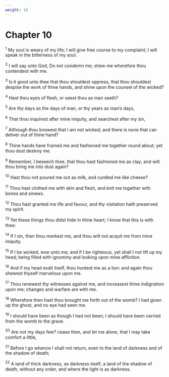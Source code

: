```yaml
---
weight: 10
---
```


# Chapter 10

<sup>1</sup> My soul is weary of my life; I will give free course to my complaint; I will speak in the bitterness of my soul. 

<sup>2</sup> I will say unto God, Do not condemn me; shew me wherefore thou contendest with me. 

<sup>3</sup> Is it good unto thee that thou shouldest oppress, that thou shouldest despise the work of thine hands, and shine upon the counsel of the wicked? 

<sup>4</sup> Hast thou eyes of flesh, or seest thou as man seeth? 

<sup>5</sup> Are thy days as the days of man, or thy years as man’s days, 

<sup>6</sup> That thou inquirest after mine iniquity, and searchest after my sin, 

<sup>7</sup> Although thou knowest that I am not wicked; and there is none that can deliver out of thine hand? 

<sup>8</sup> Thine hands have framed me and fashioned me together round about; yet thou dost destroy me. 

<sup>9</sup> Remember, I beseech thee, that thou hast fashioned me as clay; and wilt thou bring me into dust again? 

<sup>10</sup> Hast thou not poured me out as milk, and curdled me like cheese? 

<sup>11</sup> Thou hast clothed me with skin and flesh, and knit me together with bones and sinews. 

<sup>12</sup> Thou hast granted me life and favour, and thy visitation hath preserved my spirit. 

<sup>13</sup> Yet these things thou didst hide in thine heart; I know that this is with thee: 

<sup>14</sup> If I sin, then thou markest me, and thou wilt not acquit me from mine iniquity. 

<sup>15</sup> If I be wicked, woe unto me; and if I be righteous, yet shall I not lift up my head; being filled with ignominy and looking upon mine affliction. 

<sup>16</sup> And if my head exalt itself, thou huntest me as a lion: and again thou shewest thyself marvelous upon me. 

<sup>17</sup> Thou renewest thy witnesses against me, and increasest thine indignation upon me; changes and warfare are with me. 

<sup>18</sup> Wherefore then hast thou brought me forth out of the womb? I had given up the ghost, and no eye had seen me. 

<sup>19</sup> I should have been as though I had not been; I should have been carried from the womb to the grave. 

<sup>20</sup> Are not my days few? cease then, and let me alone, that I may take comfort a little, 

<sup>21</sup> Before I go whence I shall not return, even to the land of darkness and of the shadow of death; 

<sup>22</sup> A land of thick darkness, as darkness itself; a land of the shadow of death, without any order, and where the light is as darkness. 


